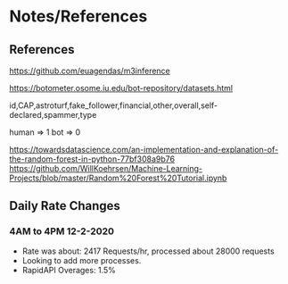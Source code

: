 # Notes/References

## References
https://github.com/euagendas/m3inference

https://botometer.osome.iu.edu/bot-repository/datasets.html

id,CAP,astroturf,fake_follower,financial,other,overall,self-declared,spammer,type

human => 1
bot => 0

https://towardsdatascience.com/an-implementation-and-explanation-of-the-random-forest-in-python-77bf308a9b76
https://github.com/WillKoehrsen/Machine-Learning-Projects/blob/master/Random%20Forest%20Tutorial.ipynb

## Daily Rate Changes

### 4AM to 4PM 12-2-2020
* Rate was about: 2417 Requests/hr, processed about 28000 requests
* Looking to add more processes.
* RapidAPI Overages: 1.5%
